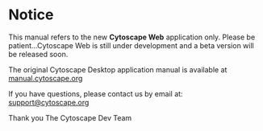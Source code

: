 Notice
====================
<a id="notice"> </a>

This manual refers to the new **Cytoscape Web** application only.
Please be patient...Cytoscape Web is still under development and a beta version will be released soon.

The original Cytoscape Desktop application manual is available at [manual.cytoscape.org](https://manual.cytoscape.org)

If you have questions, please contact us by email at: support@cytoscape.org

Thank you
The Cytoscape Dev Team

